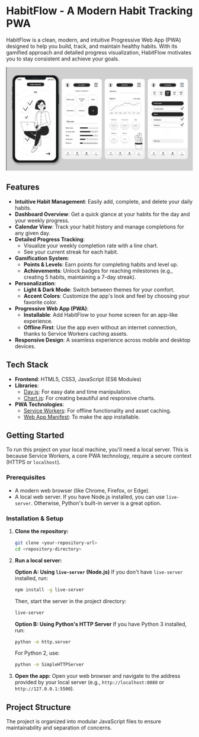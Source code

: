 # HabitFlow - A Modern Habit Tracking PWA

HabitFlow is a clean, modern, and intuitive Progressive Web App (PWA) designed to help you build, track, and maintain healthy habits. With its gamified approach and detailed progress visualization, HabitFlow motivates you to stay consistent and achieve your goals.

![HabitFlow App Mockup](./Banner-image.jpg)

## Features

-   **Intuitive Habit Management**: Easily add, complete, and delete your daily habits.
-   **Dashboard Overview**: Get a quick glance at your habits for the day and your weekly progress.
-   **Calendar View**: Track your habit history and manage completions for any given day.
-   **Detailed Progress Tracking**:
    -   Visualize your weekly completion rate with a line chart.
    -   See your current streak for each habit.
-   **Gamification System**:
    -   **Points & Levels**: Earn points for completing habits and level up.
    -   **Achievements**: Unlock badges for reaching milestones (e.g., creating 5 habits, maintaining a 7-day streak).
-   **Personalization**:
    -   **Light & Dark Mode**: Switch between themes for your comfort.
    -   **Accent Colors**: Customize the app's look and feel by choosing your favorite color.
-   **Progressive Web App (PWA)**:
    -   **Installable**: Add HabitFlow to your home screen for an app-like experience.
    -   **Offline First**: Use the app even without an internet connection, thanks to Service Workers caching assets.
-   **Responsive Design**: A seamless experience across mobile and desktop devices.

## Tech Stack

-   **Frontend**: HTML5, CSS3, JavaScript (ES6 Modules)
-   **Libraries**:
    -   [Day.js](https://day.js.org/): For easy date and time manipulation.
    -   [Chart.js](https://www.chartjs.org/): For creating beautiful and responsive charts.
-   **PWA Technologies**:
    -   [Service Workers](https://developer.mozilla.org/en-US/docs/Web/API/Service_Worker_API): For offline functionality and asset caching.
    -   [Web App Manifest](https://developer.mozilla.org/en-US/docs/Web/Manifest): To make the app installable.

## Getting Started

To run this project on your local machine, you'll need a local server. This is because Service Workers, a core PWA technology, require a secure context (HTTPS or `localhost`).

### Prerequisites

-   A modern web browser (like Chrome, Firefox, or Edge).
-   A local web server. If you have Node.js installed, you can use `live-server`. Otherwise, Python's built-in server is a great option.

### Installation & Setup

1.  **Clone the repository:**
    ```sh
    git clone <your-repository-url>
    cd <repository-directory>
    ```

2.  **Run a local server:**

    **Option A: Using `live-server` (Node.js)**
    If you don't have `live-server` installed, run:
    ```sh
    npm install -g live-server
    ```
    Then, start the server in the project directory:
    ```sh
    live-server
    ```

    **Option B: Using Python's HTTP Server**
    If you have Python 3 installed, run:
    ```sh
    python -m http.server
    ```
    For Python 2, use:
    ```sh
    python -m SimpleHTTPServer
    ```

3.  **Open the app:**
    Open your web browser and navigate to the address provided by your local server (e.g., `http://localhost:8080` or `http://127.0.0.1:5500`).

## Project Structure

The project is organized into modular JavaScript files to ensure maintainability and separation of concerns.